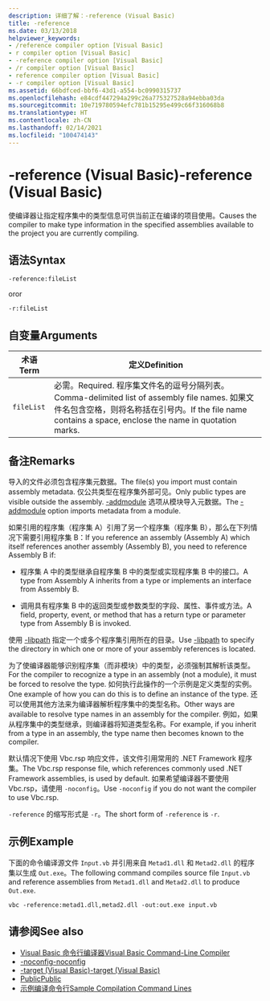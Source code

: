 ```yaml
---
description: 详细了解：-reference (Visual Basic)
title: -reference
ms.date: 03/13/2018
helpviewer_keywords:
- /reference compiler option [Visual Basic]
- r compiler option [Visual Basic]
- -reference compiler option [Visual Basic]
- /r compiler option [Visual Basic]
- reference compiler option [Visual Basic]
- -r compiler option [Visual Basic]
ms.assetid: 66bdfced-bbf6-43d1-a554-bc0990315737
ms.openlocfilehash: e84cdf447294a299c26a775327528a94ebba03da
ms.sourcegitcommit: 10e719780594efc781b15295e499c66f316068b8
ms.translationtype: HT
ms.contentlocale: zh-CN
ms.lasthandoff: 02/14/2021
ms.locfileid: "100474143"
---
```

# <a name="-reference-visual-basic"></a><span data-ttu-id="2f12a-103">-reference (Visual Basic)</span><span class="sxs-lookup"><span data-stu-id="2f12a-103">-reference (Visual Basic)</span></span>

<span data-ttu-id="2f12a-104">使编译器让指定程序集中的类型信息可供当前正在编译的项目使用。</span><span class="sxs-lookup"><span data-stu-id="2f12a-104">Causes the compiler to make type information in the specified assemblies available to the project you are currently compiling.</span></span>  
  
## <a name="syntax"></a><span data-ttu-id="2f12a-105">语法</span><span class="sxs-lookup"><span data-stu-id="2f12a-105">Syntax</span></span>  
  
```console  
-reference:fileList  
```

<span data-ttu-id="2f12a-106">or</span><span class="sxs-lookup"><span data-stu-id="2f12a-106">or</span></span>

```console
-r:fileList  
```  
  
## <a name="arguments"></a><span data-ttu-id="2f12a-107">自变量</span><span class="sxs-lookup"><span data-stu-id="2f12a-107">Arguments</span></span>  
  
|<span data-ttu-id="2f12a-108">术语</span><span class="sxs-lookup"><span data-stu-id="2f12a-108">Term</span></span>|<span data-ttu-id="2f12a-109">定义</span><span class="sxs-lookup"><span data-stu-id="2f12a-109">Definition</span></span>|  
|---|---|  
|`fileList`|<span data-ttu-id="2f12a-110">必需。</span><span class="sxs-lookup"><span data-stu-id="2f12a-110">Required.</span></span> <span data-ttu-id="2f12a-111">程序集文件名的逗号分隔列表。</span><span class="sxs-lookup"><span data-stu-id="2f12a-111">Comma-delimited list of assembly file names.</span></span> <span data-ttu-id="2f12a-112">如果文件名包含空格，则将名称括在引号内。</span><span class="sxs-lookup"><span data-stu-id="2f12a-112">If the file name contains a space, enclose the name in quotation marks.</span></span>|  
  
## <a name="remarks"></a><span data-ttu-id="2f12a-113">备注</span><span class="sxs-lookup"><span data-stu-id="2f12a-113">Remarks</span></span>  

 <span data-ttu-id="2f12a-114">导入的文件必须包含程序集元数据。</span><span class="sxs-lookup"><span data-stu-id="2f12a-114">The file(s) you import must contain assembly metadata.</span></span> <span data-ttu-id="2f12a-115">仅公共类型在程序集外部可见。</span><span class="sxs-lookup"><span data-stu-id="2f12a-115">Only public types are visible outside the assembly.</span></span> <span data-ttu-id="2f12a-116">[-addmodule](addmodule.md) 选项从模块导入元数据。</span><span class="sxs-lookup"><span data-stu-id="2f12a-116">The [-addmodule](addmodule.md) option imports metadata from a module.</span></span>  
  
 <span data-ttu-id="2f12a-117">如果引用的程序集（程序集 A）引用了另一个程序集（程序集 B），那么在下列情况下需要引用程序集 B：</span><span class="sxs-lookup"><span data-stu-id="2f12a-117">If you reference an assembly (Assembly A) which itself references another assembly (Assembly B), you need to reference Assembly B if:</span></span>  
  
- <span data-ttu-id="2f12a-118">程序集 A 中的类型继承自程序集 B 中的类型或实现程序集 B 中的接口。</span><span class="sxs-lookup"><span data-stu-id="2f12a-118">A type from Assembly A inherits from a type or implements an interface from Assembly B.</span></span>  
  
- <span data-ttu-id="2f12a-119">调用具有程序集 B 中的返回类型或参数类型的字段、属性、事件或方法。</span><span class="sxs-lookup"><span data-stu-id="2f12a-119">A field, property, event, or method that has a return type or parameter type from Assembly B is invoked.</span></span>  
  
 <span data-ttu-id="2f12a-120">使用 [-libpath](libpath.md) 指定一个或多个程序集引用所在的目录。</span><span class="sxs-lookup"><span data-stu-id="2f12a-120">Use [-libpath](libpath.md) to specify the directory in which one or more of your assembly references is located.</span></span>  
  
 <span data-ttu-id="2f12a-121">为了使编译器能够识别程序集（而非模块）中的类型，必须强制其解析该类型。</span><span class="sxs-lookup"><span data-stu-id="2f12a-121">For the compiler to recognize a type in an assembly (not a module), it must be forced to resolve the type.</span></span> <span data-ttu-id="2f12a-122">如何执行此操作的一个示例是定义类型的实例。</span><span class="sxs-lookup"><span data-stu-id="2f12a-122">One example of how you can do this is to define an instance of the type.</span></span> <span data-ttu-id="2f12a-123">还可以使用其他方法来为编译器解析程序集中的类型名称。</span><span class="sxs-lookup"><span data-stu-id="2f12a-123">Other ways are available to resolve type names in an assembly for the compiler.</span></span> <span data-ttu-id="2f12a-124">例如，如果从程序集中的类型继承，则编译器将知道类型名称。</span><span class="sxs-lookup"><span data-stu-id="2f12a-124">For example, if you inherit from a type in an assembly, the type name then becomes known to the compiler.</span></span>  
  
 <span data-ttu-id="2f12a-125">默认情况下使用 Vbc.rsp 响应文件，该文件引用常用的 .NET Framework 程序集。</span><span class="sxs-lookup"><span data-stu-id="2f12a-125">The Vbc.rsp response file, which references commonly used .NET Framework assemblies, is used by default.</span></span> <span data-ttu-id="2f12a-126">如果希望编译器不要使用 Vbc.rsp，请使用 `-noconfig`。</span><span class="sxs-lookup"><span data-stu-id="2f12a-126">Use `-noconfig` if you do not want the compiler to use Vbc.rsp.</span></span>  
  
 <span data-ttu-id="2f12a-127">`-reference` 的缩写形式是 `-r`。</span><span class="sxs-lookup"><span data-stu-id="2f12a-127">The short form of `-reference` is `-r`.</span></span>  
  
## <a name="example"></a><span data-ttu-id="2f12a-128">示例</span><span class="sxs-lookup"><span data-stu-id="2f12a-128">Example</span></span>  

 <span data-ttu-id="2f12a-129">下面的命令编译源文件 `Input.vb` 并引用来自 `Metad1.dll` 和 `Metad2.dll` 的程序集以生成 `Out.exe`。</span><span class="sxs-lookup"><span data-stu-id="2f12a-129">The following command compiles source file `Input.vb` and reference assemblies from `Metad1.dll` and `Metad2.dll` to produce `Out.exe`.</span></span>  
  
```console
vbc -reference:metad1.dll,metad2.dll -out:out.exe input.vb  
```  
  
## <a name="see-also"></a><span data-ttu-id="2f12a-130">请参阅</span><span class="sxs-lookup"><span data-stu-id="2f12a-130">See also</span></span>

- [<span data-ttu-id="2f12a-131">Visual Basic 命令行编译器</span><span class="sxs-lookup"><span data-stu-id="2f12a-131">Visual Basic Command-Line Compiler</span></span>](index.md)
- [<span data-ttu-id="2f12a-132">-noconfig</span><span class="sxs-lookup"><span data-stu-id="2f12a-132">-noconfig</span></span>](noconfig.md)
- [<span data-ttu-id="2f12a-133">-target (Visual Basic)</span><span class="sxs-lookup"><span data-stu-id="2f12a-133">-target (Visual Basic)</span></span>](target.md)
- [<span data-ttu-id="2f12a-134">Public</span><span class="sxs-lookup"><span data-stu-id="2f12a-134">Public</span></span>](../../language-reference/modifiers/public.md)
- [<span data-ttu-id="2f12a-135">示例编译命令行</span><span class="sxs-lookup"><span data-stu-id="2f12a-135">Sample Compilation Command Lines</span></span>](sample-compilation-command-lines.md)
